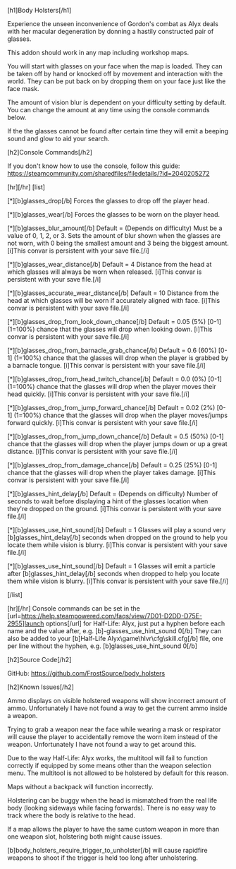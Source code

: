 [h1]Body Holsters[/h1]

Experience the unseen inconvenience of Gordon's combat as Alyx deals with her macular degeneration by donning a hastily constructed pair of glasses.

This addon should work in any map including workshop maps.

You will start with glasses on your face when the map is loaded. They can be taken off by hand or knocked off by movement and interaction with the world. They can be put back on by dropping them on your face just like the face mask.

The amount of vision blur is dependent on your difficulty setting by default. You can change the amount at any time using the console commands below.

If the the glasses cannot be found after certain time they will emit a beeping sound and glow to aid your search.

[h2]Console Commands[/h2]

If you don't know how to use the console, follow this guide: https://steamcommunity.com/sharedfiles/filedetails/?id=2040205272

[hr][/hr]
[list]

[*][b]glasses_drop[/b]
Forces the glasses to drop off the player head.

[*][b]glasses_wear[/b]
Forces the glasses to be worn on the player head.

[*][b]glasses_blur_amount[/b]
Default = (Depends on difficulty)
Must be a value of 0, 1, 2, or 3. Sets the amount of blur shown when the glasses are not worn, with 0 being the smallest amount and 3 being the biggest amount.
[i]This convar is persistent with your save file.[/i]

[*][b]glasses_wear_distance[/b]
Default = 4
Distance from the head at which glasses will always be worn when released.
[i]This convar is persistent with your save file.[/i]

[*][b]glasses_accurate_wear_distance[/b]
Default = 10
Distance from the head at which glasses will be worn if accurately aligned with face.
[i]This convar is persistent with your save file.[/i]

[*][b]glasses_drop_from_look_down_chance[/b]
Default = 0.05 (5%)
[0-1] (1=100%) chance that the glasses will drop when looking down.
[i]This convar is persistent with your save file.[/i]

[*][b]glasses_drop_from_barnacle_grab_chance[/b]
Default = 0.6 (60%)
[0-1] (1=100%) chance that the glasses will drop when the player is grabbed by a barnacle tongue.
[i]This convar is persistent with your save file.[/i]

[*][b]glasses_drop_from_head_twitch_chance[/b]
Default = 0.0 (0%)
[0-1] (1=100%) chance that the glasses will drop when the player moves their head quickly.
[i]This convar is persistent with your save file.[/i]

[*][b]glasses_drop_from_jump_forward_chance[/b]
Default = 0.02 (2%)
[0-1] (1=100%) chance that the glasses will drop when the player moves/jumps forward quickly.
[i]This convar is persistent with your save file.[/i]

[*][b]glasses_drop_from_jump_down_chance[/b]
Default = 0.5 (50%)
[0-1] chance that the glasses will drop when the player jumps down or up a great distance.
[i]This convar is persistent with your save file.[/i]

[*][b]glasses_drop_from_damage_chance[/b]
Default = 0.25 (25%)
[0-1] chance that the glasses will drop when the player takes damage.
[i]This convar is persistent with your save file.[/i]

[*][b]glasses_hint_delay[/b]
Default = (Depends on difficulty)
Number of seconds to wait before displaying a hint of the glasses location when they're dropped on the ground.
[i]This convar is persistent with your save file.[/i]

[*][b]glasses_use_hint_sound[/b]
Default = 1
Glasses will play a sound very [b]glasses_hint_delay[/b] seconds when dropped on the ground to help you locate them while vision is blurry.
[i]This convar is persistent with your save file.[/i]

[*][b]glasses_use_hint_sound[/b]
Default = 1
Glasses will emit a particle after [b]glasses_hint_delay[/b] seconds when dropped to help you locate them while vision is blurry.
[i]This convar is persistent with your save file.[/i]

[/list]

[hr][/hr]
Console commands can be set in the [url=https://help.steampowered.com/faqs/view/7D01-D2DD-D75E-2955]launch options[/url] for Half-Life: Alyx, just put a hyphen before each name and the value after, e.g. [b]-glasses_use_hint_sound 0[/b]
They can also be added to your [b]Half-Life Alyx\game\hlvr\cfg\skill.cfg[/b] file, one per line without the hyphen, e.g. [b]glasses_use_hint_sound 0[/b]

[h2]Source Code[/h2]

GitHub: https://github.com/FrostSource/body_holsters

[h2]Known Issues[/h2]

Ammo displays on visible holstered weapons will show incorrect amount of ammo. Unfortunately I have not found a way to get the current ammo inside a weapon.

Trying to grab a weapon near the face while wearing a mask or respirator will cause the player to accidentally remove the worn item instead of the weapon. Unfortunately I have not found a way to get around this.

Due to the way Half-Life: Alyx works, the multitool will fail to function correctly if equipped by some means other than the weapon selection menu. The multitool is not allowed to be holstered by default for this reason.

Maps without a backpack will function incorrectly.

Holstering can be buggy when the head is mismatched from the real life body (looking sideways while facing forwards). There is no easy way to track where the body is relative to the head.

If a map allows the player to have the same custom weapon in more than one weapon slot, holstering both might cause issues.

[b]body_holsters_require_trigger_to_unholster[/b] will cause rapidfire weapons to shoot if the trigger is held too long after unholstering.
